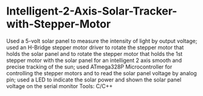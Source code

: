 # Intelligent-2-Axis-Solar-Tracker-with-Stepper-Motor
Used a 5-volt solar panel to measure the intensity of light by output voltage; used an H-Bridge stepper motor driver to rotate the stepper motor that holds the solar panel and to rotate the stepper motor that holds the 1st stepper motor with the solar panel for an intelligent 2 axis smooth and precise tracking of the sun; used ATmega328P Microcontroller for controlling the stepper motors and to read the solar panel voltage by analog pin; used a LED to indicate the solar power and shown the solar panel voltage on the serial monitor
Tools: C/C++

